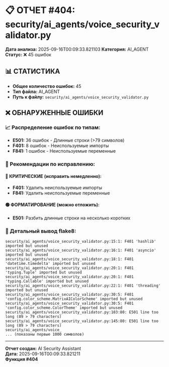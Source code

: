 # 📋 ОТЧЕТ #404: security/ai_agents/voice_security_validator.py

**Дата анализа:** 2025-09-16T00:09:33.821103
**Категория:** AI_AGENT
**Статус:** ❌ 45 ошибок

## 📊 СТАТИСТИКА

- **Общее количество ошибок:** 45
- **Тип файла:** AI_AGENT
- **Путь к файлу:** `security/ai_agents/voice_security_validator.py`

## ❌ ОБНАРУЖЕННЫЕ ОШИБКИ

### 📈 Распределение ошибок по типам:

- **E501:** 36 ошибок - Длинные строки (>79 символов)
- **F401:** 8 ошибок - Неиспользуемые импорты
- **F841:** 1 ошибок - Неиспользуемые переменные

### 🎯 Рекомендации по исправлению:

#### 🔴 КРИТИЧЕСКИЕ (исправить немедленно):
- **F401:** Удалить неиспользуемые импорты
- **F841:** Удалить неиспользуемые переменные

#### 🟢 ФОРМАТИРОВАНИЕ (можно отложить):
- **E501:** Разбить длинные строки на несколько коротких

### 📝 Детальный вывод flake8:

```
security/ai_agents/voice_security_validator.py:15:1: F401 'hashlib' imported but unused
security/ai_agents/voice_security_validator.py:16:1: F401 'asyncio' imported but unused
security/ai_agents/voice_security_validator.py:18:1: F401 'datetime.timedelta' imported but unused
security/ai_agents/voice_security_validator.py:20:1: F401 'typing.Tuple' imported but unused
security/ai_agents/voice_security_validator.py:20:1: F401 'typing.Callable' imported but unused
security/ai_agents/voice_security_validator.py:22:1: F401 'threading' imported but unused
security/ai_agents/voice_security_validator.py:30:5: F401 'config.color_scheme.MatrixAIColorScheme' imported but unused
security/ai_agents/voice_security_validator.py:30:5: F401 'config.color_scheme.ColorTheme' imported but unused
security/ai_agents/voice_security_validator.py:103:80: E501 line too long (89 > 79 characters)
security/ai_agents/voice_security_validator.py:145:80: E501 line too long (89 > 79 characters)
security/ai_agents/voice_
... (показаны первые 1000 символов)
```

---
**Отчет создан:** AI Security Assistant  
**Дата:** 2025-09-16T00:09:33.821211  
**Функция #404**
